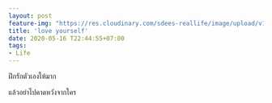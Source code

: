 ```yaml
---
layout: post
feature-img: "https://res.cloudinary.com/sdees-reallife/image/upload/v1555658919/sample_feature_img.png"
title: 'love yourself'
date: 2020-05-16 T22:44:55+07:00
tags:
- Life
---
```

ฝึกรักตัวเองให้มาก

<i class="fa fa-child" style="color:plum"></i>

แล้วอย่าไปคาดหวังจากใคร
